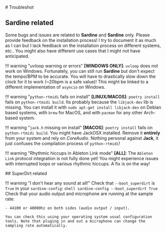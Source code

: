 # Troubleshot

## Sardine related

Some bugs and issues are related to **Sardine** and **Sardine** only. Please provide feedback on the installation process! I try to document it as much as I can but I lack feedback on the installation process on different systems, etc.. You might also have different use cases that I might not have anticipated.

!!! warning "uvloop warning or errors"
    **[WINDOWS ONLY]**: `uvloop` does not work on Windows. Fortunately, you can still run **Sardine** but don't expect the tempo/BPM to be accurate. You will have to drastically slow down the clock for it to work (~20bpm is a safe value)! This might be linked to a different implementation of `asyncio` on Windows.

!!! warning "`python-rtmidi` fails on install"
    **[LINUX/MACOS]**: `poetry install` fails on `python-rtmidi build`. Its probably because the `libjack-dev` lib is missing. You can install it with `sudo apt-get install libjack-dev` on Debian based systems, with `brew` for MacOS, and with `pacman` for any other Arch-based system.


!!! warning "`jack.h` missing on install"
    **[MACOS]**: `poetry install` fails on `python-rtmidi build`. You might have JackOSX installed. Remove it **entirely** from your system and rely on *CoreAudio*. Nothing personal against **Jack**, it just confuses the compilation process of `python-rtmidi`!

!!! warning "Rhythmic hiccups in Ableton Link mode"
    **[ALL]**: The `Ableton Link` protocol integration is not fully done yet! You might experience issues with interrupted loops or various rhythmic hiccups. A fix is on the way!


## SuperDirt related

!!! warning "I don't hear any sound at all!"
    Check that `--boot_superdirt` is `True` in your `sardine-config`: 
    ```shell
    sardine-config --boot_superdirt True
    ```
    Check that your audio output and microphone are running at the sample rate:

    - 44100 or 48000hz on both sides (audio output / input). 
        
    You can check this using your operating system usual configuration tools. Note that pluging in and out a microphone can change the sampling rate automatically.
